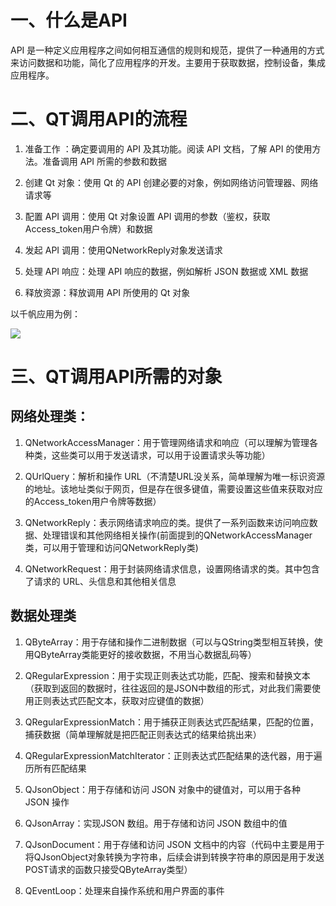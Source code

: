 # 一、什么是API

   API 是一种定义应用程序之间如何相互通信的规则和规范，提供了一种通用的方式来访问数据和功能，简化了应用程序的开发。主要用于获取数据，控制设备，集成应用程序。

# 二、QT调用API的流程

1. 准备工作 ：确定要调用的 API 及其功能。阅读 API 文档，了解 API 的使用方法。准备调用 API 所需的参数和数据

2. 创建 Qt 对象：使用 Qt 的 API 创建必要的对象，例如网络访问管理器、网络请求等

3. 配置 API 调用：使用 Qt 对象设置 API 调用的参数（鉴权，获取Access_token用户令牌）和数据

4. 发起 API 调用：使用QNetworkReply对象发送请求

5. 处理 API 响应：处理 API 响应的数据，例如解析 JSON 数据或 XML 数据

6. 释放资源：释放调用 API 所使用的 Qt 对象

以千帆应用为例：

<div><img src="https://cdn.jsdelivr.net/gh/lcekold/blogimage@main/Network/aee3f5ca692b5de3ff78be7628dbc3ee.png"></div>

# 三、QT调用API所需的对象

## 网络处理类：

1. QNetworkAccessManager：用于管理网络请求和响应（可以理解为管理各种类，这些类可以用于发送请求，可以用于设置请求头等功能）

2. QUrlQuery：解析和操作 URL（不清楚URL没关系，简单理解为唯一标识资源的地址。该地址类似于网页，但是存在很多键值，需要设置这些值来获取对应的Access_token用户令牌等数据）

3. QNetworkReply：表示网络请求响应的类。提供了一系列函数来访问响应数据、处理错误和其他网络相关操作(前面提到的QNetworkAccessManager类，可以用于管理和访问QNetworkReply类)

4. QNetworkRequest：用于封装网络请求信息，设置网络请求的类。其中包含了请求的 URL、头信息和其他相关信息

## 数据处理类

1. QByteArray：用于存储和操作二进制数据（可以与QString类型相互转换，使用QByteArray类能更好的接收数据，不用当心数据乱码等）

2. QRegularExpression：用于实现正则表达式功能，匹配、搜索和替换文本（获取到返回的数据时，往往返回的是JSON中数组的形式，对此我们需要使用正则表达式匹配文本，获取对应键值的数据）

3. QRegularExpressionMatch：用于捕获正则表达式匹配结果，匹配的位置，捕获数据（简单理解就是把匹配正则表达式的结果给挑出来）

4. QRegularExpressionMatchIterator：正则表达式匹配结果的迭代器，用于遍历所有匹配结果

5. QJsonObject：用于存储和访问 JSON 对象中的键值对，可以用于各种 JSON 操作

6. QJsonArray：实现JSON 数组。用于存储和访问 JSON 数组中的值

7. QJsonDocument：用于存储和访问 JSON 文档中的内容（代码中主要是用于将QJsonObject对象转换为字符串，后续会讲到转换字符串的原因是用于发送POST请求的函数只接受QByteArray类型）

8. QEventLoop：处理来自操作系统和用户界面的事件

